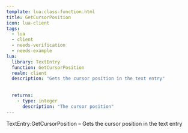 ```yaml
---
template: lua-class-function.html
title: GetCursorPosition
icon: lua-client
tags:
  - lua
  - client
  - needs-verification
  - needs-example
lua:
  library: TextEntry
  function: GetCursorPosition
  realm: client
  description: "Gets the cursor position in the text entry"
  
  
  returns:
    - type: integer
      description: "The cursor position"
---
```


<div class="lua__search__keywords">
TextEntry:GetCursorPosition &#x2013; Gets the cursor position in the text entry
</div>
